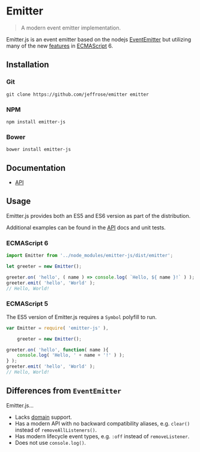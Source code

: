 # Emitter

> A modern event emitter implementation.

Emitter.js is an event emitter based on the nodejs [EventEmitter](https://nodejs.org/api/events.html) but utilizing many of the new [features](https://github.com/lukehoban/es6features) in [ECMAScript](http://www.ecmascript.org/) 6.

## Installation

### Git

`git clone https://github.com/jeffrose/emitter emitter`

### NPM

`npm install emitter-js`

### Bower

`bower install emitter-js`

## Documentation

* [API](docs/API.md)

## Usage

Emitter.js provides both an ES5 and ES6 version as part of the distribution.

Additional examples can be found in the [API](docs/API.md) docs and unit tests.

### ECMAScript 6

```javascript
import Emitter from '../node_modules/emitter-js/dist/emitter';

let greeter = new Emitter();

greeter.on( 'hello', ( name ) => console.log( `Hello, ${ name }!` ) );
greeter.emit( 'hello', 'World' );
// Hello, World!
```

### ECMAScript 5

The ES5 version of Emitter.js requires a `Symbol` polyfill to run.

```javascript
var Emitter = require( 'emitter-js' ),

    greeter = new Emitter();

greeter.on( 'hello', function( name ){
    console.log( 'Hello, ' + name + '!' ) );
} );
greeter.emit( 'hello', 'World' );
// Hello, World!
```

## Differences from `EventEmitter`

Emitter.js...

* Lacks [domain](https://nodejs.org/api/domain.html) support.
* Has a modern API with no backward compatibility aliases, e.g. `clear()` instead of `removeAllListeners()`.
* Has modern lifecycle event types, e.g. `:off` instead of `removeListener`.
* Does not use `console.log()`.